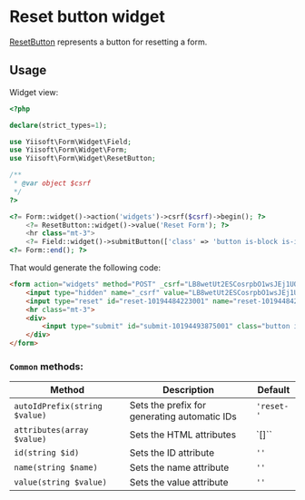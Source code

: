 # Reset button widget

[ResetButton](https://www.w3.org/TR/2012/WD-html-markup-20120329/input.reset.html#input.reset) represents a button for resetting a form.

## Usage

Widget view:

```php
<?php

declare(strict_types=1);

use Yiisoft\Form\Widget\Field;
use Yiisoft\Form\Widget\Form;
use Yiisoft\Form\Widget\ResetButton;

/**
 * @var object $csrf
 */
?>

<?= Form::widget()->action('widgets')->csrf($csrf)->begin(); ?>
    <?= ResetButton::widget()->value('Reset Form'); ?>
    <hr class="mt-3">
    <?= Field::widget()->submitButton(['class' => 'button is-block is-info is-fullwidth', 'value' => 'Save']); ?>
<?= Form::end(); ?>
```

That would generate the following code:

```html
<form action="widgets" method="POST" _csrf="LB8wetUt2ESCosrpbO1wsJEj1UQMxhK9RPyY0wExq9lIckEo50GbJbbT860zgACCy1C-aTWNfs50kcybWELGlQ==">
    <input type="hidden" name="_csrf" value="LB8wetUt2ESCosrpbO1wsJEj1UQMxhK9RPyY0wExq9lIckEo50GbJbbT860zgACCy1C-aTWNfs50kcybWELGlQ==">
    <input type="reset" id="reset-10194484223001" name="reset-10194484223001" value="Reset Form">
    <hr class="mt-3">
    <div>
        <input type="submit" id="submit-10194493875001" class="button is-block is-info is-fullwidth" name="submit-10194493875001" value="Save">
    </div>
</form>
```

### `Common` methods:

Method | Description | Default
-------|-------------|---------
`autoIdPrefix(string $value)` | Sets the prefix for generating automatic IDs | `'reset-'`
`attributes(array $value)` | Sets the HTML attributes | `[]``
`id(string $id)` | Sets the ID attribute | `''`
`name(string $name)` | Sets the name attribute | `''`
`value(string $value)` | Sets the value attribute | `''`
